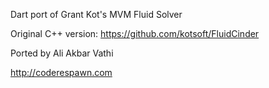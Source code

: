 Dart port of Grant Kot's MVM Fluid Solver

Original C++ version: https://github.com/kotsoft/FluidCinder


Ported by Ali Akbar Vathi

http://coderespawn.com
